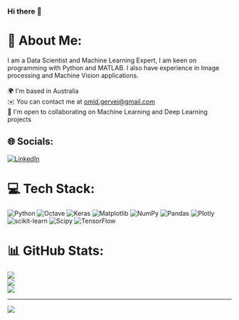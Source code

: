 ### Hi there 👋

# 💫 About Me:
I am a Data Scientist and Machine Learning Expert, I am keen on programming with Python and MATLAB. I also have experience in Image processing and Machine Vision applications.<br><br>🌍  I'm based in Australia<br>✉️  You can contact me at omid.gervei@gmail.com<br>🤝  I'm open to collaborating on Machine Learning and Deep Learning projects


## 🌐 Socials:
[![LinkedIn](https://img.shields.io/badge/LinkedIn-%230077B5.svg?logo=linkedin&logoColor=white)](https://linkedin.com/in/omid-gervei) 

# 💻 Tech Stack:
![Python](https://img.shields.io/badge/python-3670A0?style=for-the-badge&logo=python&logoColor=ffdd54) ![Octave](https://img.shields.io/badge/OCTAVE-darkblue?style=for-the-badge&logo=octave&logoColor=fcd683) ![Keras](https://img.shields.io/badge/Keras-%23D00000.svg?style=for-the-badge&logo=Keras&logoColor=white) ![Matplotlib](https://img.shields.io/badge/Matplotlib-%23ffffff.svg?style=for-the-badge&logo=Matplotlib&logoColor=black) ![NumPy](https://img.shields.io/badge/numpy-%23013243.svg?style=for-the-badge&logo=numpy&logoColor=white) ![Pandas](https://img.shields.io/badge/pandas-%23150458.svg?style=for-the-badge&logo=pandas&logoColor=white) ![Plotly](https://img.shields.io/badge/Plotly-%233F4F75.svg?style=for-the-badge&logo=plotly&logoColor=white) ![scikit-learn](https://img.shields.io/badge/scikit--learn-%23F7931E.svg?style=for-the-badge&logo=scikit-learn&logoColor=white) ![Scipy](https://img.shields.io/badge/SciPy-%230C55A5.svg?style=for-the-badge&logo=scipy&logoColor=%white) ![TensorFlow](https://img.shields.io/badge/TensorFlow-%23FF6F00.svg?style=for-the-badge&logo=TensorFlow&logoColor=white)
# 📊 GitHub Stats:
![](https://github-readme-stats.vercel.app/api?username=omid-gervei&theme=synthwave&hide_border=false&include_all_commits=false&count_private=false)<br/>
![](https://github-readme-streak-stats.herokuapp.com/?user=omid-gervei&theme=synthwave&hide_border=false)<br/>
![](https://github-readme-stats.vercel.app/api/top-langs/?username=omid-gervei&theme=synthwave&hide_border=false&include_all_commits=false&count_private=false&layout=compact)

---
[![](https://visitcount.itsvg.in/api?id=omid-gervei&icon=0&color=0)](https://visitcount.itsvg.in)

<!-- Proudly created with GPRM ( https://gprm.itsvg.in ) -->
